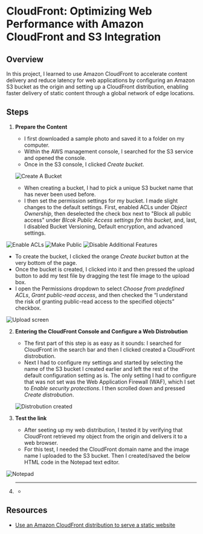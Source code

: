 # CloudFront: Optimizing Web Performance with Amazon CloudFront and S3 Integration

## Overview
In this project, I learned to use Amazon CloudFront to accelerate content delivery and reduce latency for web applications by configuring an Amazon S3 bucket as the origin and setting up a CloudFront distribution, enabling faster delivery of static content through a global network of edge locations.

## Steps

1. **Prepare the Content**
   - I first downloaded a sample photo and saved it to a folder on my computer.
   - Within the AWS management console, I searched for the S3 service and opened the console.
   - Once in the S3 console, I clicked _Create bucket_.


   ![Create A Bucket](Create-a-bucket.png)


   - When creating a bucket, I had to pick a unique S3 bucket name that has never been used before.
   - I then set the permission settings for my bucket. I made slight changes to the default settings. First, enabled ACLs under _Object Ownership_, then deselected the check box next to "Block all public access" under _Blcok Public Access settings for this bucket_, and, last, I disabled Bucket Versioning, Default encryption, and advanced settings.
  

![Enable ACLs](acls-enabled.png)
![Make Public](make-public-acknowlege.png)
![Disable Additional Features](disable-additional-features.png)


   - To create the bucket, I clicked the orange _Create bucket_ button at the very bottom of the page.
   - Once the bucket is created, I clicked into it and then pressed the upload button to add my test file by dragging the test file image to the upload box.
   - I open the Permissions dropdown to select _Choose from predefined ACLs_, _Grant public-read access_, and then checked the “I understand the risk of granting public-read access to the specified objects” checkbox.


![Upload screen](upload-photo-permissions.png)

2. **Entering the CloudFront Console and Configure a Web Distrobution**
   - The first part of this step is as easy as it sounds: I searched for CloudFront in the search bar and then I clicked created a CloudFront distrobution.
   - Next I had to configure my settings and started by selecting the name of the S3 bucket I created earlier and left the rest of the default configuration setting as is. The only setting I had to configure that was not set was the Web Application Firewall (WAF), which I set to _Enable security protections_. I then scrolled down and pressed _Create distrobution_.
  
   ![Distrobution created](distro-created.png)

3. **Test the link**
   - After seeting up my web distribution, I tested it by verifying that CloudFront retrieved my object from the origin and delivers it to a web browser.
   - For this test, I needed the CloudFront domain name and the image name I uploaded to the S3 bucket. Then I created/saved the below HTML code in the Notepad text editor.
  
![Notepad](Notepad.png)

4. ****
   - 

## Resources
- [Use an Amazon CloudFront distribution to serve a static website](https://docs.aws.amazon.com/Route53/latest/DeveloperGuide/getting-started-cloudfront-overview.html)
